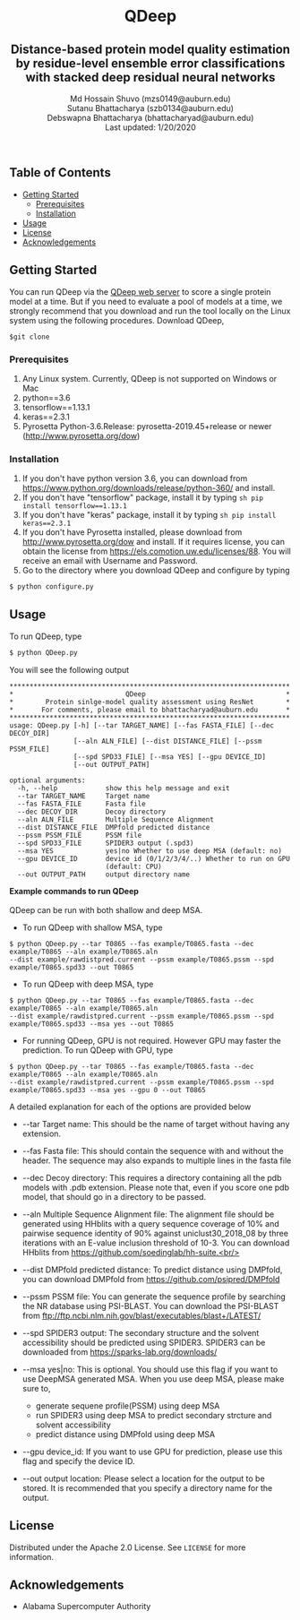 <!-- TITLE -->
<br />
<p align="center">
<h1 align = "center">QDeep</h2>
  </a>

  <h2 align="center">Distance-based protein model quality estimation by residue-level ensemble error classifications with stacked deep residual neural networks</h2>
  <p align="center">Md Hossain Shuvo (mzs0149@auburn.edu)<br/>
  Sutanu Bhattacharya (szb0134@auburn.edu)<br/>
  Debswapna Bhattacharya (bhattacharyad@auburn.edu)<br/>
  Last updated: 1/20/2020</p><br/>
</p>

<!-- TABLE OF CONTENTS -->
## Table of Contents
* [Getting Started](#getting-started)
  * [Prerequisites](#prerequisites)
  * [Installation](#installation)
* [Usage](#usage)
* [License](#license)
* [Acknowledgements](#acknowledgements)

## Getting Started

You can run QDeep via the <a href="http://watson.cse.eng.auburn.edu/QDeep">QDeep web server</a> to score a single protein model at a time. But if you need to evaluate a pool of models at a time, we strongly recommend that you download and run the tool locally on the Linux system using the following procedures. Download QDeep,
```
$git clone 
```

### Prerequisites

1. Any Linux system. Currently, QDeep is not supported on Windows or Mac
2. python==3.6 <br/>
3. tensorflow==1.13.1 <br/>
4. keras==2.3.1 <br/>
5. Pyrosetta Python-3.6.Release: pyrosetta-2019.45+release or newer (http://www.pyrosetta.org/dow) <br/>

### Installation
1. If you don't have python version 3.6, you can download from <a href="https://www.python.org/downloads/release/python-360/">https://www.python.org/downloads/release/python-360/</a> and install.
2. If you don't have "tensorflow" package, install it by typing ```sh pip install tensorflow==1.13.1```
3. If you don't have "keras" package, install it by typing ```sh pip install keras==2.3.1```
4. If you don't have Pyrosetta installed, please download from <a href="http://www.pyrosetta.org/dow">http://www.pyrosetta.org/dow</a> and install. If it requires license, you can obtain the license from <a href="https://els.comotion.uw.edu/licenses/88">https://els.comotion.uw.edu/licenses/88</a>. You will receive an email with Username and Password.
5. Go to the directory where you download QDeep and configure by typing
```sh
$ python configure.py
```

<!--- USAGE---->
## Usage
To run QDeep, type
```sh
$ python QDeep.py
```
You will see the following output
```
**********************************************************************
*                            QDeep                                   *
*        Protein sinlge-model quality assessment using ResNet        *
*       For comments, please email to bhattacharyad@auburn.edu       *
**********************************************************************
usage: QDeep.py [-h] [--tar TARGET_NAME] [--fas FASTA_FILE] [--dec DECOY_DIR]
                [--aln ALN_FILE] [--dist DISTANCE_FILE] [--pssm PSSM_FILE]
                [--spd SPD33_FILE] [--msa YES] [--gpu DEVICE_ID]
                [--out OUTPUT_PATH]

optional arguments:
  -h, --help            show this help message and exit
  --tar TARGET_NAME     Target name
  --fas FASTA_FILE      Fasta file
  --dec DECOY_DIR       Decoy directory
  --aln ALN_FILE        Multiple Sequence Alignment
  --dist DISTANCE_FILE  DMPfold predicted distance
  --pssm PSSM_FILE      PSSM file
  --spd SPD33_FILE      SPIDER3 output (.spd3)
  --msa YES             yes|no Whether to use deep MSA (default: no)
  --gpu DEVICE_ID       device id (0/1/2/3/4/..) Whether to run on GPU
                        (default: CPU)
  --out OUTPUT_PATH     output directory name
```
<b>Example commands to run QDeep</b><br/><br/>
QDeep can be run with both shallow and deep MSA.</br>
* To run QDeep with shallow MSA, type
```
$ python QDeep.py --tar T0865 --fas example/T0865.fasta --dec example/T0865 --aln example/T0865.aln 
--dist example/rawdistpred.current --pssm example/T0865.pssm --spd example/T0865.spd33 --out T0865
```
* To run QDeep with deep MSA, type
```
$ python QDeep.py --tar T0865 --fas example/T0865.fasta --dec example/T0865 --aln example/T0865.aln 
--dist example/rawdistpred.current --pssm example/T0865.pssm --spd example/T0865.spd33 --msa yes --out T0865
```
* For running QDeep, GPU is not required. However GPU may faster the prediction. To run QDeep with GPU, type
```
$ python QDeep.py --tar T0865 --fas example/T0865.fasta --dec example/T0865 --aln example/T0865.aln 
--dist example/rawdistpred.current --pssm example/T0865.pssm --spd example/T0865.spd33 --msa yes --gpu 0 --out T0865
```

A detailed explanation for each of the options are provided below<br/>
* --tar Target name: This should be the name of target without having any extension.<br/>
* --fas Fasta file: This should contain the sequence with and without the header. The sequence may also expands to multiple lines in the fasta file<br/>
* --dec Decoy directory: This requires a directory containing all the pdb models with .pdb extension. Please note that, even if you score one pdb model, that should go in a directory to be passed.<br/>
* --aln Multiple Sequence Alignment file: The alignment file should be generated using HHblits with a query sequence coverage of 10% and pairwise sequence identity of 90% against uniclust30_2018_08 by three iterations with an E-value inclusion threshold of 10-3. You can download HHblits from https://github.com/soedinglab/hh-suite.<br/>
* --dist DMPfold predicted distance: To predict distance using DMPfold, you can download DMPfold from https://github.com/psipred/DMPfold<br/>
* --pssm PSSM file: You can generate the sequence profile by searching the NR database using PSI-BLAST. You can download the PSI-BLAST from ftp://ftp.ncbi.nlm.nih.gov/blast/executables/blast+/LATEST/<br/>
* --spd SPIDER3 output: The secondary structure and the solvent accessibility should be predicted using SPIDER3. SPIDER3 can be downloaded from https://sparks-lab.org/downloads/
* --msa yes|no: This is optional. You should use this flag if you want to use DeepMSA generated MSA. When you use deep MSA, please make sure to, 
  * generate sequene profile(PSSM) using deep MSA
  * run SPIDER3 using deep MSA to predict secondary strcture and solvent accessibility 
  * predict distance using DMPfold using deep MSA
  
* --gpu device_id: If you want to use GPU for prediction, please use this flag and specify the device ID.
* --out output location: Please select a location for the output to be stored. It is recommended that you specify a directory name for the output.

<!-- LICENSE -->
## License

Distributed under the Apache 2.0 License. See `LICENSE` for more information.

<!-- ACKNOWLEDGEMENTS -->
## Acknowledgements
* Alabama Supercomputer Authority
